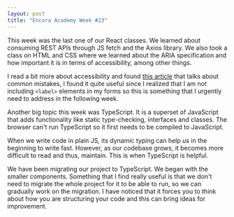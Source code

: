 ```yaml
---
layout: post
title: "Encora Academy Week #23"
---
```


This week was the last one of our React classes. We learned about consuming REST APIs through JS fetch and the Axios library. We also took a class on HTML and CSS where we learned about the ARIA specification and how important it is in terms of accessibility, among other things.

I read a bit more about accessibility and found [this article](https://www.freecodecamp.org/espanol/news/accesibilidad-web-cuales-son-los-seis-errores-mas-comunes-y-como-solucionarlos/) that talks about common mistakes, I found it quite useful since I realized that I am not including `<label>` elements in my forms so this is something that I urgently need to address in the following week.

Another big topic this week was TypeScript. It is a superset of JavaScript that adds functionality like static type-checking, interfaces and classes. The browser can't run TypeScript so it first needs to be compiled to JavaScript. 

When we write code in plain JS, its dynamic typing can help us in the beginning to write fast. However, as our codebase grows, it becomes more difficult to read and thus, maintain. This is when TypeScript is helpful. 

We have been migrating our project to TypeScript. We began with the smaller components. Something that I find really useful is that we don't need to migrate the whole project for it to be able to run, so we can gradually work on the migration. I have noticed that it forces you to think about how you are structuring your code and this can bring ideas for improvement.
